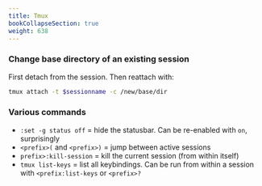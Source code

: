 ```yaml
---
title: Tmux
bookCollapseSection: true
weight: 638
---
```


### Change base directory of an existing session

First detach from the session. Then reattach with:

```bash
tmux attach -t $sessionname -c /new/base/dir
```

### Various commands

* `:set -g status off` = hide the statusbar. Can be re-enabled with `on`, surprisingly
* `<prefix>(` and `<prefix>)` = jump between active sessions
* `prefix>:kill-session` = kill the current session (from within itself)
* `tmux list-keys` = list all keybindings. Can be run from within a session with `<prefix:list-keys` or `<prefix>?`
